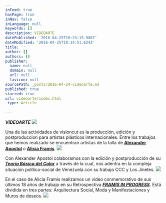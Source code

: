 ```yaml
---
inFeed: true
hasPage: true
inNav: false
inLanguage: null
keywords: []
description: VIDEOARTE
datePublished: '2016-04-25T10:23:15.988Z'
dateModified: '2016-04-25T10:14:51.624Z'
title: ''
author: []
authors: []
publisher:
  name: null
  domain: null
  url: null
  favicon: null
sourcePath: _posts/2016-04-24-videoarte.md
published: true
starred: true
url: videoarte/index.html
_type: Article

---
```

**_VIDEOARTE_**
![](https://the-grid-user-content.s3-us-west-2.amazonaws.com/5733e400-1b3f-428d-a1b4-795d592dd6f6.png)

Una de las actividades de visioncut es la producción, edición y postproduccion para artistas plásticos internacionales. Entre los trabajos que hemos realizado se encuentran artistas de la talla de **[Alexander Apostol][0]** o **[Alicia Framis][1]**.
![](https://the-grid-user-content.s3-us-west-2.amazonaws.com/9fd302d2-4e80-4847-9d1f-c4c52dbf399e.png)

Con Alexander Apostol colaboramos con la edición y postproducción de su **_[Teoría Básica del Color][2]_** a través de la cual, nos adentra en la compleja situación político-social de Venezuela con su trabajo CCC y Los Jinetes.
![](https://the-grid-user-content.s3-us-west-2.amazonaws.com/e77f8191-8675-418f-909f-76af0cd41e56.png)

En el caso de Alicia Framis realizamos un video conmemorativo de sus últimos 18 años de trabajo en su Retrospectiva **_[FRAMIS IN PROGRESS][3]_**. Está dividida en tres partes: Arquitectura Social, Moda y Manifestaciones y Muros de deseos.
![](https://the-grid-user-content.s3-us-west-2.amazonaws.com/b2614f55-34e4-4780-b352-67e3e32ea7be.png)

[][3]

[][2]

[][4][][1]



[0]: http://s107238961.onlinehome.us/
[1]: http://www.aliciaframis.com/
[2]: https://vimeopro.com/visioncut/alexanderapostol
[3]: https://vimeopro.com/visioncut/alicia-framis
[4]: http://www.alexanderapostol.com/